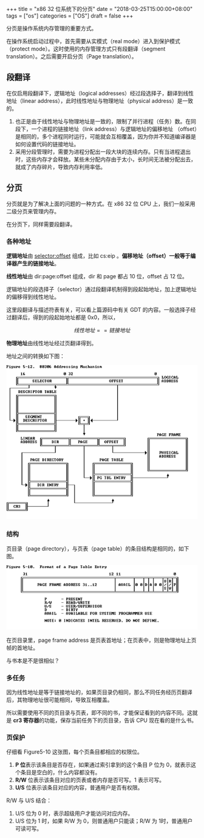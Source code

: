 +++
title = "x86 32 位系统下的分页"
date = "2018-03-25T15:00:00+08:00"
tags = ["os"]
categories = ["OS"]
draft = false
+++

分页是操作系统内存管理的重要方式。

在操作系统启动过程中，首先需要从实模式（real mode）进入到保护模式（protect mode）。这时使用的内存管理方式只有段翻译（segment translation）。之后需要开启分页（Page translation）。

## 段翻译

在仅启用段翻译下，逻辑地址（logical addresses）经过段选择子，翻译到线性地址（linear address），此时线性地址与物理地址（physical address）是一致的。

1. 也正是由于线性地址与物理地址是一致的，限制了并行进程（任务）数。在同段下，一个进程的链接地址（link address）与逻辑地址的偏移地址 （offset）是相同的，多个进程同时运行，可能就会互相覆盖，因为你并不知道编译器是如何设置代码的链接地址。
2. 采用分段管理时，需要为进程分配出一段大块的连续内存。只有当进程退出时，这些内存才会释放。某些未分配内存由于太小，长时间无法被分配出去，就成了内存碎片，导致内存利用率低。

## 分页

分页就是为了解决上面的问题的一种方式。在 x86 32 位 CPU 上，我们一般采用二级分页来管理内存。

在分页下，同样需要段翻译。

### 各种地址

**逻辑地址**由 <selector:offset>  组成，比如 cs:eip 。**偏移地址（offset）一般等于编译器产生的链接地址**。

**线性地址**由  dir:page:offset 组成，dir 和 page 都占 10 位，offset 占 12 位。

逻辑地址的段选择子（selector）通过段翻译机制得到段起始地址，加上逻辑地址的偏移得到线性地址。

这里段翻译与描述符表有关，可以看上篇源码中有关 GDT 的内容。一般选择子经过翻译后，得到的段起始地址都是 0x0，所以，

$$ 线性地址 == 链接地址 $$	

**物理地址**由线性地址经过页翻译得到。

地址之间的转换如下图：

![mage-20180325150547](/img/page.png)



### 结构

页目录（page directory），与页表（page table）的条目结构是相同的，如下图。

![mage-20180325151649](/img/pte.png)

在页目录里，page frame address 是页表首地址；在页表中，则是物理地址上页帧的首地址。

与书本是不是很相似？

### 多任务

因为线性地址是等于链接地址的，如果页目录仍相同，那么不同任务经历页翻译后，其物理地址很可能相同，导致互相覆盖。

所以需要使用不同的页目录与页表，即不同的书，才能保证看到的内容不同。这就是 **cr3 寄存器**的功能，保存当前任务下的页目录，告诉 CPU 现在看的是什么书。

### 页保护

仔细看 Figure5-10 这张图，每个页条目都相应的权限位。

1. **P 位**表示该条目是否存在，如果通过索引拿到的这个条目 P 位为 0，就表示这个条目是空白的，什么内容都没有。
2. **R/W** 位表示该条目对应的页表或者内存是否可写。1 表示可写。
3. **U/S** 位表示该条目对应的内容，普通用户是否有权限。

R/W 与 U/S 结合：

1. U/S 位为 0 时，表示超级用户才能访问对应内存。
2. U/S 位为 1 时，如果 R/W 为 0，则普通用户只能读；R/W 为 1时，普通用户可读可写。
